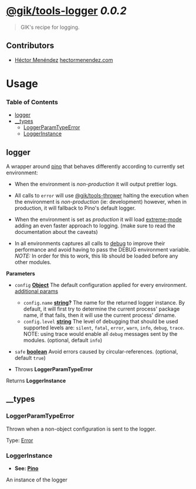 # [@gik/tools-logger](https://github.com/gikmx/tools) *0.0.2*
> GIK's recipe for logging.

## Contributors
* [Héctor Menéndez](mailto:hector@gik.mx) [hectormenendez.com](hectormenendez.com)

# Usage

<!-- Generated by documentation.js. Update this documentation by updating the source code. -->

### Table of Contents

-   [logger](#logger)
-   [\_\_types](#__types)
    -   [LoggerParamTypeError](#loggerparamtypeerror)
    -   [LoggerInstance](#loggerinstance)

## logger

A wrapper around [pino](http://getpino.io) that behaves differently according to
currently set environment:

-   When the environment is _non-production_ it will output prettier logs.

-   All calls to `error` will use
    [@gik/tools-thrower](http://githib.com/gikmx/tools-thrower)
    halting the execution when the environment is _non-production_ (ie: development)
    however, when in production, it will fallback to Pino's default logger.

-   When the environment is set as _production_ it will load
    [extreme-mode](http://getpino.io/#/docs/extreme)
    adding an even faster approach to logging. (make sure to read the documentation
    about the caveats)

-   In all environments captures all calls to [debug](https://github.com/visionmedia/debug)
    to improve their performance and avoid having to pass the DEBUG environment variable.
    _NOTE:_ In order for this to work, this lib should be loaded before any other modules.

**Parameters**

-   `config` **[Object](https://developer.mozilla.org/en-US/docs/Web/JavaScript/Reference/Global_Objects/Object)** The default configuration applied for every environment.
           [additional params](http://getpino.io/#/docs/API?id=constructor)
    -   `config.name` **[string](https://developer.mozilla.org/en-US/docs/Web/JavaScript/Reference/Global_Objects/String)?** The name for the returned logger instance.
               By default, it will first try to determine the current process' package
               name, if that fails, then it will use the current process' dirname.
    -   `config.level` **[string](https://developer.mozilla.org/en-US/docs/Web/JavaScript/Reference/Global_Objects/String)** The level of debugging that should be used
               supported levels are:
               `silent`, `fatal`, `error`, `warn`, `info`, `debug`, `trace`. <br>
               NOTE: using trace would enable all `debug` messages sent by the modules. (optional, default `info`)
-   `safe` **[boolean](https://developer.mozilla.org/en-US/docs/Web/JavaScript/Reference/Global_Objects/Boolean)** Avoid errors caused by circular-references. (optional, default `true`)


-   Throws **LoggerParamTypeError** 

Returns **LoggerInstance** 

## \_\_types

### LoggerParamTypeError

Thrown when a non-object configuration is sent to the logger.

Type: [Error](https://developer.mozilla.org/en-US/docs/Web/JavaScript/Reference/Global_Objects/Error)

### LoggerInstance

-   **See: [Pino](http://getpino.io)**

An instance of the logger
